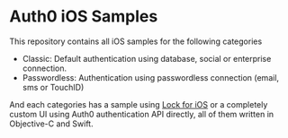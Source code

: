 # Auth0 iOS Samples

This repository contains all iOS samples for the following categories

* Classic: Default authentication using database, social or enterprise connection.
* Passwordless: Authentication using passwordless connection (email, sms or TouchID)

And each categories has a sample using [Lock for iOS](https://github.com/auth0/lock.ios-osx) or a completely custom UI using Auth0 authentication API directly, all of them written in Objective-C and Swift.

